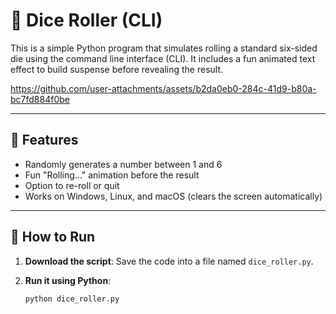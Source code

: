 # 🎲 Dice Roller (CLI)

This is a simple Python program that simulates rolling a standard six-sided die using the command line interface (CLI). It includes a fun animated text effect to build suspense before revealing the result.


https://github.com/user-attachments/assets/b2da0eb0-284c-41d9-b80a-bc7fd884f0be


---

## 🧩 Features

- Randomly generates a number between 1 and 6
- Fun "Rolling..." animation before the result
- Option to re-roll or quit
- Works on Windows, Linux, and macOS (clears the screen automatically)

---

## 🚀 How to Run

1. **Download the script**:
   Save the code into a file named `dice_roller.py`.

2. **Run it using Python**:

   ```bash
   python dice_roller.py
